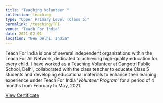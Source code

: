 ```yaml
---
title: "Teaching Volunteer "
collection: teaching
type: "Upper Primary Level (Class 5)"
permalink: /teaching/TFI
venue: "Teach For India"
date: 2021-02-01
location: "New Delhi, India"
---
```


Teach For India is one of several independent organizations within the Teach For All Network, dedicated to achieving high-quality education for every child. I have 
worked as a Teaching Volunteer at Gangotri Public School, Delhi, collaborated with the class teacher to educate Class 5 students and developing educational materials 
to enhance their learning experience under Teach For India '_Volunteer Program_' for a period of 4 months from February to May, 2021.

[View Certificate](http://www.rnsahoo96.github.io/files/TFI_certificate.pdf)
